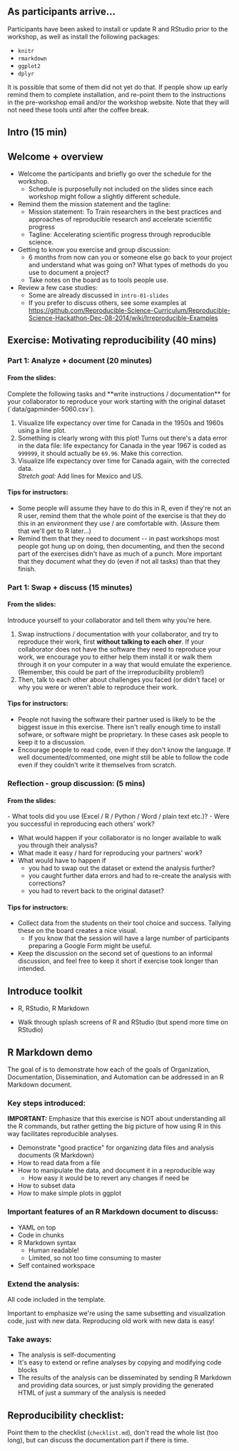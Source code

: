 
## As participants arrive...

Participants have been asked to install or update R and RStudio prior to the workshop,
as well as install the following packages:

- `knitr`
- `rmarkdown`
- `ggplot2`
- `dplyr`

It is possible that some of them did not yet do that. If people show up early remind
them to complete installation, and re-point them to the instructions in the
pre-workshop email and/or the workshop website. Note that they will not need these tools until after the coffee break. 


## Intro (15 min)

## Welcome + overview

- Welcome the participants and briefly go over the schedule for the workshop.
    - Schedule is purposefully not included on the slides since each workshop might
    follow a slightly different schedule.
- Remind them the mission statement and the tagline:
    - Mission statement: To Train researchers in the best practices and approaches of reproducible research and accelerate scientific progress
    - Tagline: Accelerating scientific progress through reproducible science.
- Getting to know you exercise and group discussion:
   - 6 months from now can you or someone else go back to your project and understand what was going on? What types of methods do you use to document a project?
   - Take notes on the board as to tools people use.
- Review a few case studies:
    - Some are already discussed in `intro-01-slides`
    - If you prefer to discuss others, see some examples at https://github.com/Reproducible-Science-Curriculum/Reproducible-Science-Hackathon-Dec-08-2014/wiki/Irreproducible-Examples

## Exercise: Motivating reproducibility (40 mins)

### Part 1: Analyze + document (20 minutes)

#### From the slides:

<div class="boxed">
Complete the following tasks and **write instructions /
documentation** for your collaborator to reproduce your work starting with the
original dataset (`data/gapminder-5060.csv`).

1. Visualize life expectancy over time for Canada in the 1950s and 1960s using
a line plot.
2. Something is clearly wrong with this plot! Turns out there's a data error
in the data file: life expectancy for Canada in the year 1967 is coded
as `999999`, it should actually be `69.96`. Make this correction.
3. Visualize life expectancy over time for Canada again, with the corrected
data.<br>
*Stretch goal:* Add lines for Mexico and US.
</div>

#### Tips for instructors:

- Some people will assume they have to do this in R, even if they're not an R user,
remind them that the whole point of the exercise is that they do this in an
environment they use / are comfortable with. (Assure them that we'll get to R
later...)
- Remind them that they need to document -- in past workshops most people got hung
up on doing, then documenting, and then the second part of the exercises didn't
have as much of a punch. More important that they document what they do (even if
not all tasks) than that they finish.

### Part 1: Swap + discuss (15 minutes)

#### From the slides:

<div class="boxed">
Introduce yourself to your collaborator and tell them why you're here.

1. Swap instructions / documentation with your collaborator, and try to reproduce
their work, first **without talking to each oher**.
If your collaborator does not have the software they need to reproduce your work, we
encourage you to either help them install it or walk them through it on your computer
in a way that would emulate the experience. (Remember, this could be part of the
irreproducibility problem!)
2. Then, talk to each other about challenges you faced (or didn't face) or why
you were or weren't able to reproduce their work.
</div>

#### Tips for instructors:

- People not having the software their partner used is likely to be the biggest issue
in this exercise. There isn't really enough time to install sofware, or software might
be proprietary. In these cases ask people to keep it to a discussion.
- Encourage people to read code, even if they don't know the language. If well
documented/commented, one might still be able to follow the code even if they couldn't
write it themselves from scratch.

### Reflection - group discussion: (5 mins)

#### From the slides:

<div class="boxed">
- What tools did you use (Excel / R / Python / Word / plain text etc.)?
- Were you successful in reproducing each others' work?

<br>

- What would happen if your collaborator is no longer available to walk you through
their analysis?
- What made it easy / hard for reproducing your partners' work?
- What would have to happen if
    - you had to swap out the dataset or extend the analysis further?
    - you caught further data errors and had to re-create the analysis
    with corrections?
    - you had to revert back to the original dataset?
</div>

#### Tips for instructors:

- Collect data from the students on their tool choice and success. Tallying these
on the board creates a nice visual.
    - If you know that the session will have a large number of participants preparing a
    Google Form might be useful.
- Keep the discussion on the second set of questions to an informal discussion, and
feel free to keep it short if exercise took longer than intended.


## Introduce toolkit

- R, RStudio, R Markdown

- Walk through splash screens of R and RStudio (but spend more time on RStudio)

## R Markdown demo

The goal of is to demonstrate how each of the goals of Organization, Documentation, Dissemination, and Automation can be addressed in an R Markdown document.

### Key steps introduced:

**IMPORTANT:** Emphasize that this exercise is NOT about understanding all the R commands,
but rather getting the big picture of how using R in this way facilitates reproducible
analyses.

- Demonstrate "good practice" for organizing data files and analysis
documents (R Markdown)
- How to read data from a file
- How to manipulate the data, and document it in a reproducible way
    - How easy it would be to revert any changes if need be
- How to subset data
- How to make simple plots in ggplot

### Important features of an R Markdown document to discuss:

- YAML on top
- Code in chunks
- R Markdown syntax
    - Human readable!
    - Limited, so not too time consuming to master
- Self contained workspace

### Extend the analysis:

All code included in the template.

Important to emphasize we're using the same subsetting and visualization code,
just with new data. Reproducing old work with new data is easy!

### Take aways:

- The analysis is self-documenting
- It's easy to extend or refine analyses by copying and modifying code blocks
- The results of the analysis can be disseminated by sending R Markdown and
providing data sources, or just simply providing the generated HTML of just
a summary of the analysis is needed

## Reproducibility checklist:

Point them to the checklist (`checklist.md`), don't read the whole list (too long), but can
discuss the documentation part if there is time.
